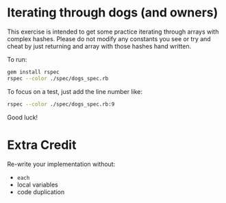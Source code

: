 # Iterating through dogs (and owners)

This exercise is intended to get some practice iterating through arrays with complex hashes.
Please do not modify any constants you see or try and cheat by just returning and array with those hashes hand written.

To run:

```bash
gem install rspec
rspec --color ./spec/dogs_spec.rb
```

To focus on a test, just add the line number like:

```bash
rspec --color ./spec/dogs_spec.rb:9
```

Good luck!

# Extra Credit

Re-write your implementation without:

* `each`
* local variables
* code duplication


